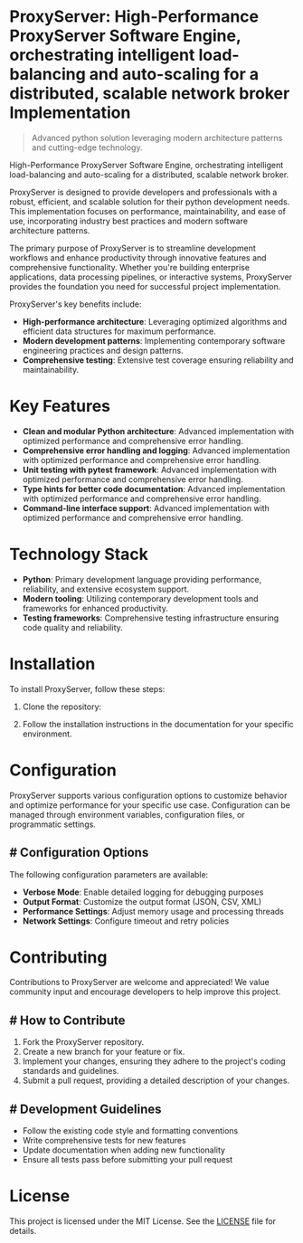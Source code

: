 <!-- fallback_ProxyServer_20251028234932_69149 -->

# ProxyServer: High-Performance ProxyServer Software Engine, orchestrating intelligent load-balancing and auto-scaling for a distributed, scalable network broker Implementation
> Advanced python solution leveraging modern architecture patterns and cutting-edge technology.

High-Performance ProxyServer Software Engine, orchestrating intelligent load-balancing and auto-scaling for a distributed, scalable network broker.

ProxyServer is designed to provide developers and professionals with a robust, efficient, and scalable solution for their python development needs. This implementation focuses on performance, maintainability, and ease of use, incorporating industry best practices and modern software architecture patterns.

The primary purpose of ProxyServer is to streamline development workflows and enhance productivity through innovative features and comprehensive functionality. Whether you're building enterprise applications, data processing pipelines, or interactive systems, ProxyServer provides the foundation you need for successful project implementation.

ProxyServer's key benefits include:

* **High-performance architecture**: Leveraging optimized algorithms and efficient data structures for maximum performance.
* **Modern development patterns**: Implementing contemporary software engineering practices and design patterns.
* **Comprehensive testing**: Extensive test coverage ensuring reliability and maintainability.

# Key Features

* **Clean and modular Python architecture**: Advanced implementation with optimized performance and comprehensive error handling.
* **Comprehensive error handling and logging**: Advanced implementation with optimized performance and comprehensive error handling.
* **Unit testing with pytest framework**: Advanced implementation with optimized performance and comprehensive error handling.
* **Type hints for better code documentation**: Advanced implementation with optimized performance and comprehensive error handling.
* **Command-line interface support**: Advanced implementation with optimized performance and comprehensive error handling.

# Technology Stack

* **Python**: Primary development language providing performance, reliability, and extensive ecosystem support.
* **Modern tooling**: Utilizing contemporary development tools and frameworks for enhanced productivity.
* **Testing frameworks**: Comprehensive testing infrastructure ensuring code quality and reliability.

# Installation

To install ProxyServer, follow these steps:

1. Clone the repository:


2. Follow the installation instructions in the documentation for your specific environment.

# Configuration

ProxyServer supports various configuration options to customize behavior and optimize performance for your specific use case. Configuration can be managed through environment variables, configuration files, or programmatic settings.

## # Configuration Options

The following configuration parameters are available:

* **Verbose Mode**: Enable detailed logging for debugging purposes
* **Output Format**: Customize the output format (JSON, CSV, XML)
* **Performance Settings**: Adjust memory usage and processing threads
* **Network Settings**: Configure timeout and retry policies

# Contributing

Contributions to ProxyServer are welcome and appreciated! We value community input and encourage developers to help improve this project.

## # How to Contribute

1. Fork the ProxyServer repository.
2. Create a new branch for your feature or fix.
3. Implement your changes, ensuring they adhere to the project's coding standards and guidelines.
4. Submit a pull request, providing a detailed description of your changes.

## # Development Guidelines

* Follow the existing code style and formatting conventions
* Write comprehensive tests for new features
* Update documentation when adding new functionality
* Ensure all tests pass before submitting your pull request

# License

This project is licensed under the MIT License. See the [LICENSE](https://github.com/foxy1081/ProxyServer/blob/main/LICENSE) file for details.
